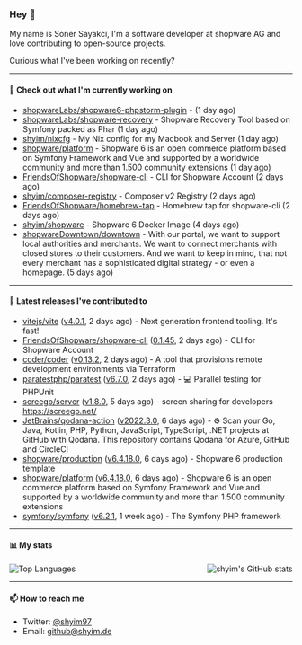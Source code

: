 ### Hey 👋

My name is Soner Sayakci, I'm a software developer at shopware AG and love contributing to open-source projects.

Curious what I've been working on recently?

---

#### 👷 Check out what I'm currently working on

- [shopwareLabs/shopware6-phpstorm-plugin](https://github.com/shopwareLabs/shopware6-phpstorm-plugin) -  (1 day ago)
- [shopwareLabs/shopware-recovery](https://github.com/shopwareLabs/shopware-recovery) - Shopware Recovery Tool based on Symfony packed as Phar (1 day ago)
- [shyim/nixcfg](https://github.com/shyim/nixcfg) - My Nix config for my Macbook and Server (1 day ago)
- [shopware/platform](https://github.com/shopware/platform) - Shopware 6 is an open commerce platform based on Symfony Framework and Vue and supported by a worldwide community and more than 1.500 community extensions (1 day ago)
- [FriendsOfShopware/shopware-cli](https://github.com/FriendsOfShopware/shopware-cli) - CLI for Shopware Account (2 days ago)
- [shyim/composer-registry](https://github.com/shyim/composer-registry) - Composer v2 Registry (2 days ago)
- [FriendsOfShopware/homebrew-tap](https://github.com/FriendsOfShopware/homebrew-tap) - Homebrew tap for shopware-cli (2 days ago)
- [shyim/shopware](https://github.com/shyim/shopware) - Shopware 6 Docker Image (4 days ago)
- [shopwareDowntown/downtown](https://github.com/shopwareDowntown/downtown) - With our portal, we want to support local authorities and merchants. We want to connect merchants with closed stores to their customers. And we want to keep in mind, that not every merchant has a sophisticated digital strategy - or even a homepage. (5 days ago)

---

#### 🔭 Latest releases I've contributed to

- [vitejs/vite](https://github.com/vitejs/vite) ([v4.0.1](https://github.com/vitejs/vite/releases/tag/v4.0.1), 2 days ago) - Next generation frontend tooling. It&#39;s fast!
- [FriendsOfShopware/shopware-cli](https://github.com/FriendsOfShopware/shopware-cli) ([0.1.45](https://github.com/FriendsOfShopware/shopware-cli/releases/tag/0.1.45), 2 days ago) - CLI for Shopware Account
- [coder/coder](https://github.com/coder/coder) ([v0.13.2](https://github.com/coder/coder/releases/tag/v0.13.2), 2 days ago) - A tool that provisions remote development environments via Terraform
- [paratestphp/paratest](https://github.com/paratestphp/paratest) ([v6.7.0](https://github.com/paratestphp/paratest/releases/tag/v6.7.0), 2 days ago) - :computer: Parallel testing for PHPUnit
- [screego/server](https://github.com/screego/server) ([v1.8.0](https://github.com/screego/server/releases/tag/v1.8.0), 5 days ago) - screen sharing for developers https://screego.net/
- [JetBrains/qodana-action](https://github.com/JetBrains/qodana-action) ([v2022.3.0](https://github.com/JetBrains/qodana-action/releases/tag/v2022.3.0), 6 days ago) - ⚙️ Scan your Go, Java, Kotlin, PHP, Python, JavaScript, TypeScript, .NET projects at GitHub with Qodana. This repository contains Qodana for Azure, GitHub and CircleCI
- [shopware/production](https://github.com/shopware/production) ([v6.4.18.0](https://github.com/shopware/production/releases/tag/v6.4.18.0), 6 days ago) - Shopware 6 production template
- [shopware/platform](https://github.com/shopware/platform) ([v6.4.18.0](https://github.com/shopware/platform/releases/tag/v6.4.18.0), 6 days ago) - Shopware 6 is an open commerce platform based on Symfony Framework and Vue and supported by a worldwide community and more than 1.500 community extensions
- [symfony/symfony](https://github.com/symfony/symfony) ([v6.2.1](https://github.com/symfony/symfony/releases/tag/v6.2.1), 1 week ago) - The Symfony PHP framework

---

#### 📊 My stats

<img align="right" alt="shyim's GitHub stats" src="https://github-readme-stats.vercel.app/api?username=shyim&count_private=1&show_icons=true&" />

![Top Languages](https://github-readme-stats.vercel.app/api/top-langs/?username=shyim)

---

#### 📫 How to reach me

- Twitter: [@shyim97](https://twitter.com/shyim97)
- Email: [github@shyim.de](mailto://github@shyim.de)
